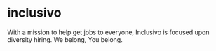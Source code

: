 # inclusivo
With a mission to help get jobs to everyone, Inclusivo is focused upon diversity hiring. We belong, You belong.
